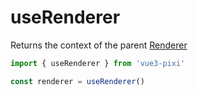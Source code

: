 # useRenderer

Returns the context of the parent [Renderer](https://pixijs.download/release/docs/PIXI.Renderer.html)

```ts
import { useRenderer } from 'vue3-pixi'

const renderer = useRenderer()
```
